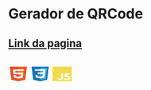 # Gerador de QRCode
## [Link da pagina](https://gabrielcordeirobarrosoteles.github.io/Gerador_de_QRCode/)
<div style="display: inline_block"><br>
  <img align="center" alt="Biel-HTML" height="30" width="40" src="https://raw.githubusercontent.com/devicons/devicon/master/icons/html5/html5-original.svg">
  <img align="center" alt="Biel-CSS" height="30" width="40" src="https://raw.githubusercontent.com/devicons/devicon/master/icons/css3/css3-original.svg">
  <img align="center" alt="Biel-PHP" height="30" width="40" src="https://raw.githubusercontent.com/devicons/devicon/master/icons/javascript/javascript-plain.svg">  
</div>
